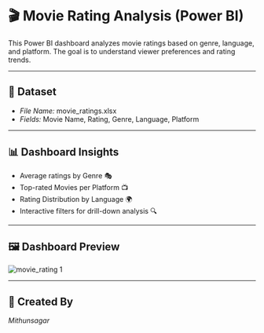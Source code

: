 # 🎬 Movie Rating Analysis (Power BI)

This Power BI dashboard analyzes movie ratings based on genre, language, and platform. The goal is to understand viewer preferences and rating trends.

---

## 📁 Dataset

- *File Name:* movie_ratings.xlsx
- *Fields:* Movie Name, Rating, Genre, Language, Platform

---

## 📊 Dashboard Insights

- Average ratings by Genre 🎭
- Top-rated Movies per Platform 📺
- Rating Distribution by Language 🌍
- Interactive filters for drill-down analysis 🔍

---

## 🖼 Dashboard Preview

![movie_rating 1](https://github.com/user-attachments/assets/02ce5f02-6c8d-4afc-b4f7-3bd90e5c28a3)


---

## 👤 Created By

*Mithunsagar*
